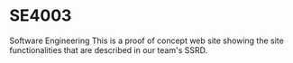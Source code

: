 # SE4003
Software Engineering
This is a proof of concept web site showing the site functionalities that are described in our team's SSRD.
